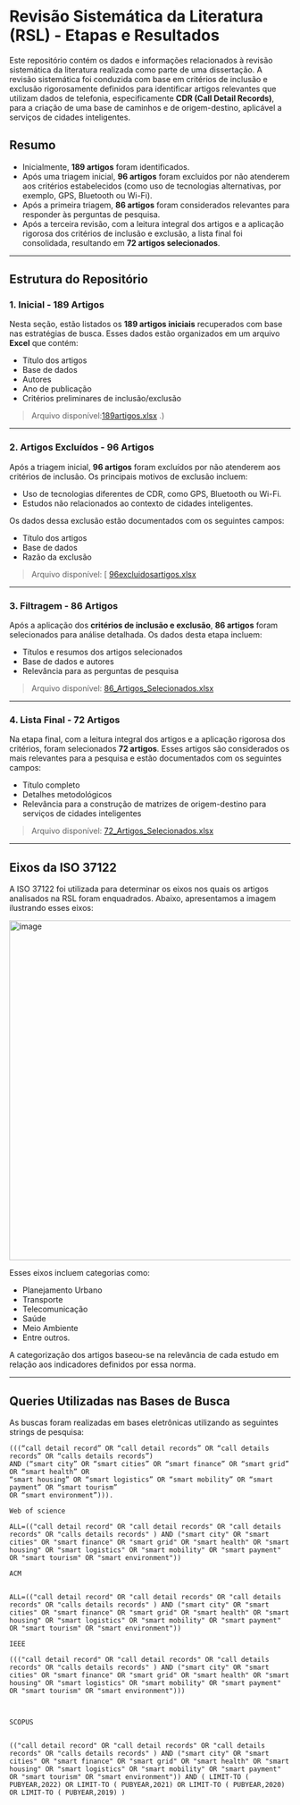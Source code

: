 # Revisão Sistemática da Literatura (RSL) - Etapas e Resultados

Este repositório contém os dados e informações relacionados à revisão sistemática da literatura realizada como parte de uma dissertação. A revisão sistemática foi conduzida com base em critérios de inclusão e exclusão rigorosamente definidos para identificar artigos relevantes que utilizam dados de telefonia, especificamente **CDR (Call Detail Records)**, para a criação de uma base de caminhos e de origem-destino, aplicável a serviços de cidades inteligentes.

## Resumo
- Inicialmente, **189 artigos** foram identificados.
- Após uma triagem inicial, **96 artigos** foram excluídos por não atenderem aos critérios estabelecidos (como uso de tecnologias alternativas, por exemplo, GPS, Bluetooth ou Wi-Fi).
- Após a primeira triagem, **86 artigos** foram considerados relevantes para responder às perguntas de pesquisa.
- Após a terceira revisão, com a leitura integral dos artigos e a aplicação rigorosa dos critérios de inclusão e exclusão, a lista final foi consolidada, resultando em **72 artigos selecionados**.

---

## Estrutura do Repositório

### 1. Inicial - 189 Artigos
Nesta seção, estão listados os **189 artigos iniciais** recuperados com base nas estratégias de busca. Esses dados estão organizados em um arquivo **Excel** que contém:
- Título dos artigos
- Base de dados
- Autores
- Ano de publicação
- Critérios preliminares de inclusão/exclusão

> Arquivo disponível:[189artigos.xlsx](https://github.com/user-attachments/files/17787041/189artigos.xlsx)
.)

---

### 2. Artigos Excluídos - 96 Artigos
Após a triagem inicial, **96 artigos** foram excluídos por não atenderem aos critérios de inclusão. Os principais motivos de exclusão incluem:
- Uso de tecnologias diferentes de CDR, como GPS, Bluetooth ou Wi-Fi.
- Estudos não relacionados ao contexto de cidades inteligentes.

Os dados dessa exclusão estão documentados com os seguintes campos:
- Título dos artigos
- Base de dados
- Razão da exclusão

> Arquivo disponível: [ [96excluidosartigos.xlsx](https://github.com/user-attachments/files/17787044/96excluidosartigos.xlsx)


---

### 3. Filtragem - 86 Artigos
Após a aplicação dos **critérios de inclusão e exclusão**, **86 artigos** foram selecionados para análise detalhada. Os dados desta etapa incluem:
- Títulos e resumos dos artigos selecionados
- Base de dados e autores
- Relevância para as perguntas de pesquisa

> Arquivo disponível: [86_Artigos_Selecionados.xlsx]([86artigos.xlsx](https://github.com/user-attachments/files/17787048/86artigos.xlsx)
)

---

### 4. Lista Final - 72 Artigos
Na etapa final, com a leitura integral dos artigos e a aplicação rigorosa dos critérios, foram selecionados **72 artigos**. Esses artigos são considerados os mais relevantes para a pesquisa e estão documentados com os seguintes campos:
- Título completo
- Detalhes metodológicos
- Relevância para a construção de matrizes de origem-destino para serviços de cidades inteligentes

> Arquivo disponível: [72_Artigos_Selecionados.xlsx](./caminho/para/o/arquivo)

---

## Eixos da ISO 37122
A ISO 37122 foi utilizada para determinar os eixos nos quais os artigos analisados na RSL foram enquadrados. Abaixo, apresentamos a imagem ilustrando esses eixos:

<img width="608" alt="image" src="https://github.com/user-attachments/assets/0aaec2bc-ee57-41b3-975a-ff04d9e0939d">


Esses eixos incluem categorias como:
- Planejamento Urbano
- Transporte
- Telecomunicação
- Saúde
- Meio Ambiente
- Entre outros.

A categorização dos artigos baseou-se na relevância de cada estudo em relação aos indicadores definidos por essa norma.

---

## Queries Utilizadas nas Bases de Busca
As buscas foram realizadas em bases eletrônicas utilizando as seguintes strings de pesquisa:

```plaintext
(((“call detail record” OR “call detail records” OR “call details records” OR “calls details records”) 
AND (“smart city” OR “smart cities” OR “smart finance” OR “smart grid” OR “smart health” OR 
“smart housing” OR “smart logistics” OR “smart mobility” OR “smart payment” OR “smart tourism” 
OR “smart environment”))).

Web of science 

ALL=(("call detail record" OR "call detail records" OR "call details records" OR "calls details records" ) AND ("smart city" OR "smart cities" OR "smart finance" OR "smart grid" OR "smart health" OR "smart housing" OR "smart logistics" OR "smart mobility" OR "smart payment" OR "smart tourism" OR "smart environment"))

ACM


ALL=(("call detail record" OR "call detail records" OR "call details records" OR "calls details records" ) AND ("smart city" OR "smart cities" OR "smart finance" OR "smart grid" OR "smart health" OR "smart housing" OR "smart logistics" OR "smart mobility" OR "smart payment" OR "smart tourism" OR "smart environment"))

IEEE

((("call detail record" OR "call detail records" OR "call details records" OR "calls details records" ) AND ("smart city" OR "smart cities" OR "smart finance" OR "smart grid" OR "smart health" OR "smart housing" OR "smart logistics" OR "smart mobility" OR "smart payment" OR "smart tourism" OR "smart environment")))



SCOPUS


(("call detail record" OR "call detail records" OR "call details records" OR "calls details records" ) AND ("smart city" OR "smart cities" OR "smart finance" OR "smart grid" OR "smart health" OR "smart housing" OR "smart logistics" OR "smart mobility" OR "smart payment" OR "smart tourism" OR "smart environment")) AND ( LIMIT-TO ( PUBYEAR,2022) OR LIMIT-TO ( PUBYEAR,2021) OR LIMIT-TO ( PUBYEAR,2020) OR LIMIT-TO ( PUBYEAR,2019) )

